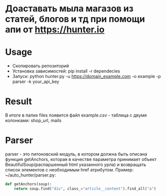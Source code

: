 # Доаставать мыла магазов из статей, блогов и тд при помощи апи от https://hunter.io
# Usage
- Скопировать репозиторий
- Установка зависимостей: pip install -r dependecies
- Запуск: python hunter.py -u https://domain_example.com -o example -p parser -k your_api_key
# Result
В итоге в папке files появится файл example.csv - таблица с двумя колонками: shop_url, mails
# Parser
parser - это питоновский модуль, в котором должна быть описана функция getAnchors, которая в качестве параметра принимает объект BeautifulSoup(распаршенный html указанного урла) и возвращать список элементов с необходимым href атрибутом.
Пример:
~/auto_hunter/parser.py:
```python
def getAnchors(soup):
	return soup.find("div", class_="article__content").find_all("a")
```

